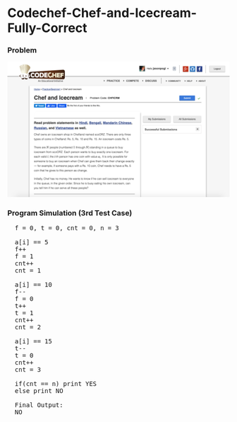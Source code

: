 # Codechef-Chef-and-Icecream-Fully-Correct
### Problem  
![](capture.png)
### Program Simulation (3rd Test Case)
<pre>
  f = 0, t = 0, cnt = 0, n = 3

  a[i] == 5
  f++
  f = 1
  cnt++
  cnt = 1

  a[i] == 10
  f--
  f = 0
  t++
  t = 1
  cnt++
  cnt = 2

  a[i] == 15
  t--
  t = 0
  cnt++
  cnt = 3

  if(cnt == n) print YES
  else print NO

  Final Output:
  NO
</pre>
